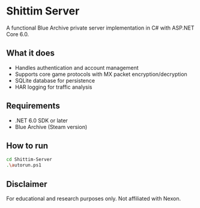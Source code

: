 # Shittim Server

A functional Blue Archive private server implementation in C# with ASP.NET Core 6.0.

## What it does

- Handles authentication and account management
- Supports core game protocols with MX packet encryption/decryption
- SQLite database for persistence
- HAR logging for traffic analysis

## Requirements

- .NET 6.0 SDK or later
- Blue Archive (Steam version)

## How to run

```bash
cd Shittim-Server
.\autorun.ps1
```

## Disclaimer

For educational and research purposes only. Not affiliated with Nexon.


